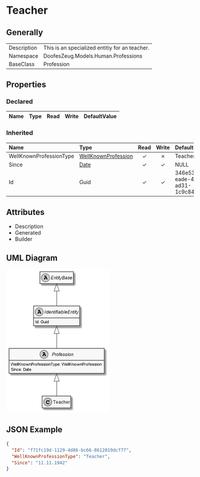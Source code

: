 ﻿# Teacher

## Generally

|||
|:-|:-|
|Description|This is an specialized entitiy for an teacher.|
|Namespace|DoofesZeug.Models.Human.Professions|
|BaseClass|Profession|

## Properties

### Declared

|Name|Type|Read|Write|DefaultValue|
|:---|:---|:--:|:---:|:-----------|

### Inherited

|Name|Type|Read|Write|DefaultValue|
|:---|:---|:--:|:---:|:-----------|
|WellKnownProfessionType|[WellKnownProfession](../../Enumerations/DoofesZeug.Models.Human.Professions\WellKnownProfession.md)|&#x2713;|&#x2717;|Teacher|
|Since|[Date](../../Models/DoofesZeug.Models.DateAndTime\Date.md)|&#x2713;|&#x2713;|NULL|
|Id|Guid|&#x2713;|&#x2713;|346e53ce-eade-4641-ad31-1c9c84dee82b|

## Attributes

- Description
- Generated
- Builder

## UML Diagram

![Teacher.png](./Teacher.png "Teacher")

## JSON Example

```json
{
  "Id": "f71fc19d-1129-4d86-bc66-8612019dcf77",
  "WellKnownProfessionType": "Teacher",
  "Since": "11.11.1942"
}
```

